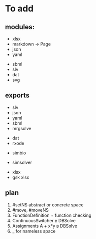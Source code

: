 # To add

## modules:

+ xlsx
+ markdown -> Page
+ json
+ yaml
- sbml
- slv
- dat
- svg

## exports

+ slv
+ json
+ yaml
+ sbml
+ mrgsolve
- dat
- rxode
+ simbio
- simsolver
+ xlsx
+ gsk xlsx

## plan

1. #setNS abstract or concrete space
1. #move, #moveNS
1. FunctionDefinition + function checking
1. ContinuousSwitcher в DBSolve
1. Assignments A + x*y в DBSolve
1. _ for nameless space
